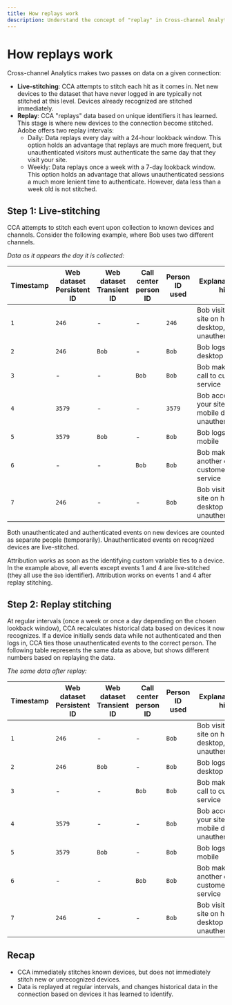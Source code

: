 ```yaml
---
title: How replays work
description: Understand the concept of "replay" in Cross-channel Analytics
---
```


# How replays work

Cross-channel Analytics makes two passes on data on a given connection:

* **Live-stitching**: CCA attempts to stitch each hit as it comes in. Net new devices to the dataset that have never logged in are typically not stitched at this level. Devices already recognized are stitched immediately.
* **Replay**: CCA "replays" data based on unique identifiers it has learned. This stage is where new devices to the connection become stitched. Adobe offers two replay intervals:
  * Daily: Data replays every day with a 24-hour lookback window. This option holds an advantage that replays are much more frequent, but unauthenticated visitors must authenticate the same day that they visit your site.
  * Weekly: Data replays once a week with a 7-day lookback window. This option holds an advantage that allows unauthenticated sessions a much more lenient time to authenticate. However, data less than a week old is not stitched.

## Step 1: Live-stitching

CCA attempts to stitch each event upon collection to known devices and channels. Consider the following example, where Bob uses two different channels.

*Data as it appears the day it is collected:*

| Timestamp | Web dataset Persistent ID | Web dataset Transient ID | Call center person ID | Person ID used | Explanation of hit | People metric (cumulative) |
| --- | --- | --- | --- | --- | --- | --- |
| `1` | `246` | - | - | `246` | Bob visits your site on his desktop, unauthenticated | `1` (246) |
| `2` | `246` | `Bob` | - | `Bob` | Bob logs in on desktop | `2` (246 and Bob) |
| `3` | - | - | `Bob` | `Bob` | Bob makes a call to customer service | `2` (246 and Bob) |
| `4` | `3579` | - | - | `3579` | Bob accesses your site on his mobile device, unauthenticated | `3` (246, Bob, and 3579) |
| `5` | `3579` | `Bob` | - | `Bob` | Bob logs in via mobile | `3` (246, Bob, and 3579) |
| `6` | - | - | `Bob` | `Bob` | Bob makes another call to customer service | `3` (246, Bob, and 3579) |
| `7` | `246` | - | - | `Bob` | Bob visits your site on his desktop again, unauthenticated | `3` (246, Bob, and 3579) |

Both unauthenticated and authenticated events on new devices are counted as separate people (temporarily). Unauthenticated events on recognized devices are live-stitched.

Attribution works as soon as the identifying custom variable ties to a device. In the example above, all events except events 1 and 4 are live-stitched (they all use the `Bob` identifier). Attribution works on events 1 and 4 after replay stitching.

## Step 2: Replay stitching

At regular intervals (once a week or once a day depending on the chosen lookback window), CCA recalculates historical data based on devices it now recognizes. If a device initially sends data while not authenticated and then logs in, CCA ties those unauthenticated events to the correct person. The following table represents the same data as above, but shows different numbers based on replaying the data.

*The same data after replay:*

| Timestamp | Web dataset Persistent ID | Web dataset Transient ID | Call center person ID | Person ID used | Explanation of hit | People metric (cumulative) |
| --- | --- | --- | --- | --- | --- | --- |
| `1` | `246` | - | - | `Bob` | Bob visits your site on his desktop, unauthenticated | `1` (Bob) |
| `2` | `246` | `Bob` | - | `Bob` | Bob logs in on desktop | `1` (Bob) |
| `3` | - | - | `Bob` | `Bob` | Bob makes a call to customer service | `1` (Bob) |
| `4` | `3579` | - | - | `Bob` | Bob accesses your site on his mobile device, unauthenticated | `1` (Bob) |
| `5` | `3579` | `Bob` | - | `Bob` | Bob logs in via mobile | `1` (Bob) |
| `6` | - | - | `Bob` | `Bob` | Bob makes another call to customer service | `1` (Bob) |
| `7` | `246` | - | - | `Bob` | Bob visits your site on his desktop again, unauthenticated | `1` (Bob) |

## Recap

* CCA immediately stitches known devices, but does not immediately stitch new or unrecognized devices.
* Data is replayed at regular intervals, and changes historical data in the connection based on devices it has learned to identify.
